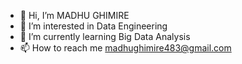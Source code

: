 - 👋 Hi, I’m MADHU GHIMIRE
- 👀 I’m interested in Data Engineering
- 🌱 I’m currently learning Big Data Analysis
- 📫 How to reach me madhughimire483@gmail.com

<!---
madhu-zph/madhu-zph is a ✨ special ✨ repository because its `README.md` (this file) appears on your GitHub profile.
You can click the Preview link to take a look at your changes.
- 💞️ I’m looking to collaborate on ...
- 😄 Pronouns: ...
- ⚡ Fun fact: ...

--->
